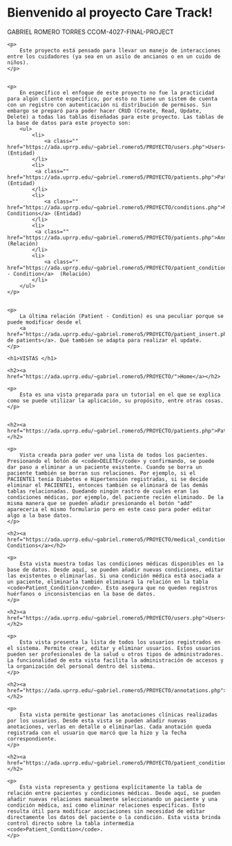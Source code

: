 <h1>Bienvenido al proyecto Care Track!</h1>
    <span>GABRIEL ROMERO TORRES</span>
    <span>CCOM-4027-FINAL-PROJECT</span>



    <p>
        Este proyecto está pensado para llevar un manejo de interacciones entre los cuidadores (ya sea en un asilo de ancianos o en un cuido de niños).
    </p>


    <p>
        En específico el enfoque de este proyecto no fue la practicidad para algún cliente específico, por esto no tiene un sistem de cuenta con un registro con autenticación ni distribución de permisos. Sin embargo se preparó para poder hacer CRUD (Create, Read, Update, Delete) a todas las tablas diseñadas para este proyecto. Las tablas de la base de datos para este proyecto son:
        <ul>
            <li> 
                <a class="" href="https://ada.uprrp.edu/~gabriel.romero5/PROYECTO/users.php">Users</a> (Entidad)
            </li>
            <li>
             <a class="" href="https://ada.uprrp.edu/~gabriel.romero5/PROYECTO/patients.php">Patients</a> (Entidad)
            </li>
            <li>
                <a class="" href="https://ada.uprrp.edu/~gabriel.romero5/PROYECTO/conditions.php">Medical Conditions</a> (Entidad)
            </li>
            <li>
             <a class="" href="https://ada.uprrp.edu/~gabriel.romero5/PROYECTO/patients.php">Annotations</a>  (Relación)  
            </li>
            <li>
                <a class="" href="https://ada.uprrp.edu/~gabriel.romero5/PROYECTO/patient_condition.php">Patient - Condition</a>  (Relación)  
            </li>
        </ul>
    </p>


    <p>
        La última relación (Patient - Condition) es una peculiar porque se puede modificar desde el
        <a href="https://ada.uprrp.edu/~gabriel.romero5/PROYECTO/patient_insert.php">"INSERT" de patients</a>. Qué también se adapta para realizar el update.
    </p>

    <h1>VISTAS </h1>

    <h2><a href="https://ada.uprrp.edu/~gabriel.romero5/PROYECTO/">Home</a></h2>

    <p>
        Esta es una vista preparada para un tutorial en el que se explica como se puede utilizar la aplicación, su propósito, entre otras cosas.
    </p>


    <h2><a href="https://ada.uprrp.edu/~gabriel.romero5/PROYECTO/patients.php">Patients</a></h2>

    <p>
        Vista creada para poder ver una lista de todos los pacientes. Presionando el botón de <code>DELETE</code> y confirmando, se puede dar paso a eliminar a un paciente existente. Cuando se borra un paciente también se borran sus relaciones. Por ejemplo, si el PACIENTE1 tenía Diabetes e Hipertensión registradas, si se decide eliminar el PACIENTE1, entonces también se eliminará de las demás tablas relacionadas. Quedando ningún rastro de cuales eran las condiciones médicas, por ejemplo, del paciente recién eliminado. De la misma manera que se pueden añadir presionando el botón "add" apareceria el mismo formulario pero en este caso para poder editar algo a la base datos.
    </p>

    <h2><a href="https://ada.uprrp.edu/~gabriel.romero5/PROYECTO/medical_conditions.php">Medical Conditions</a></h2>

    <p>
        Esta vista muestra todas las condiciones médicas disponibles en la base de datos. Desde aquí, se pueden añadir nuevas condiciones, editar las existentes o eliminarlas. Si una condición médica está asociada a un paciente, eliminarla también eliminará la relación en la tabla <code>Patient_Condition</code>. Esto asegura que no queden registros huérfanos o inconsistencias en la base de datos.
    </p>

    <h2><a href="https://ada.uprrp.edu/~gabriel.romero5/PROYECTO/users.php">Users</a></h2>

    <p>
        Esta vista presenta la lista de todos los usuarios registrados en el sistema. Permite crear, editar y eliminar usuarios. Estos usuarios pueden ser profesionales de la salud u otros tipos de administradores. La funcionalidad de esta vista facilita la administración de accesos y la organización del personal dentro del sistema.
    </p>

    <h2><a href="https://ada.uprrp.edu/~gabriel.romero5/PROYECTO/annotations.php">Annotations</a></h2>

    <p>
        Esta vista permite gestionar las anotaciones clínicas realizadas por los usuarios. Desde esta vista se pueden añadir nuevas anotaciones, verlas en detalle o eliminarlas. Cada anotación queda registrada con el usuario que marcó que la hizo y la fecha correspondiente.
    </p>

    <h2><a href="https://ada.uprrp.edu/~gabriel.romero5/PROYECTO/patient_condition.php">Patient_Condition</a></h2>

    <p>
        Esta vista representa y gestiona explícitamente la tabla de relación entre pacientes y condiciones médicas. Desde aquí, se pueden añadir nuevas relaciones manualmente seleccionando un paciente y una condición médica, así como eliminar relaciones específicas. Esto resulta útil para modificar asociaciones sin necesidad de editar directamente los datos del paciente o la condición. Esta vista brinda control directo sobre la tabla intermedia <code>Patient_Condition</code>.
    </p>


 
